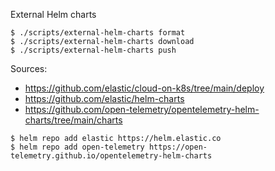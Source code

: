 External Helm charts

```
$ ./scripts/external-helm-charts format
$ ./scripts/external-helm-charts download
$ ./scripts/external-helm-charts push
```

Sources:

- https://github.com/elastic/cloud-on-k8s/tree/main/deploy
- https://github.com/elastic/helm-charts
- https://github.com/open-telemetry/opentelemetry-helm-charts/tree/main/charts

```
$ helm repo add elastic https://helm.elastic.co
$ helm repo add open-telemetry https://open-telemetry.github.io/opentelemetry-helm-charts
```
